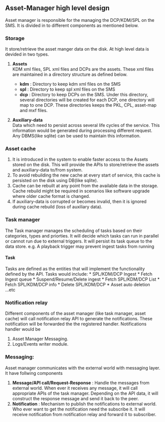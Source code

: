 ## Asset-Manager high level design

Asset manager is responsible for the managing the DCP/KDM/SPL on the SMS. It is divided in to different components as mentioned below.

### Storage
It store/retrieve the asset manger data on the disk. At high level data is devided in two types.

1. **Assets**  
KDM xml files, SPL xml files and DCPs are the assets. These xml files are maintained in a directory structure as defined below.
   * **kdm** :  Directory to keep kdm xml files on the SMS
   * **spl** : Directory to keep spl xml files on the SMS
   * **dcp** : Directory to keep DCPs on the SMS. Under this directory,  several directories will be created for each DCP, one directory will map to one DCP.   These directories keeps the PKL, CPL, asset-map and mxf files.	            	    
            
2. **Auxiliary-data**  
      Data which need to  persist across several life cycles of the service. This information would be generated during processing different request. Any DBMS(like sqlite) can be used to maintain this information.
	 
### Asset cache
1. It is introduced in the system to enable faster access to the Assets stored on the disk. This will provide the APIs to store/retrieve the assets and auxiliary-data to/from system.
2. To avoid rebuilding the new cache at every start of service, this cache is persisted on the disk using DB(like sqlite).
3. Cache can be rebuilt at any point from the available data in the storage. Cache rebuild might be required in scenarios like software upgrade where older cache format is changed. 
4. If auxiliary-data is corrupted or becomes invalid, then it is ignored during cache rebuild (loss of auxiliary data).
		
### Task manager
The Task manager manages the scheduling of tasks based on their categories, types and priorties. It will decide which tasks can run in parallel or cannot run due to external triggers. It will persist its task queue to the data store.
e.g. A playback trigger may prevent ingest tasks from running

#### Task
Tasks are defined as the entities that will implement the functionality defined by the API.
Tasks would include:
	* SPL/KDM/DCP Ingest
	* Fetch Ingest queue
	* Suspend/Resume/Delete ingest
	* Fetch SPL/KDM/DCP List
	* Fetch SPL/KDM/DCP info
	* Delete SPL/KDM/DCP
	* Asset auto deletion 
	...etc  

### Notification relay
Different components of the asset manager (like task manager, asset cache) will call notification relay API to generate the notifications. These notification will be forwarded the the registered handler. Notifications handler would be

1. Asset Manager Messaging.
2. Logs/Events writer module.

### Messaging:

Asset manager communicates with the external world with messaging layer. It  have follwing components
     
1. **Message/API call/Request-Response** : Handle the messages from external world. When ever it receives any message, it will call  appropriate APIs of the task manager. Depending on the API data, it will construct the response message and send it back to the peer. 
2. **Notification** :
   Mechanism to publish the notifications to external world. Who ever want to get the notification need the subscribe it. It will receive notification from notification relay and forward it to subscriber.
     
